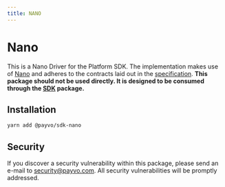 ```yaml
---
title: NANO
---
```


# Nano

This is a Nano Driver for the Platform SDK. The implementation makes use of [Nano](https://nano.org/) and adheres to the contracts laid out in the [specification](/docs/specification.md). **This package should not be used directly. It is designed to be consumed through the [SDK](/docs/sdk/sdk) package.**

## Installation

```bash
yarn add @payvo/sdk-nano
```

## Security

If you discover a security vulnerability within this package, please send an e-mail to [security@payvo.com](mailto:security@payvo.com). All security vulnerabilities will be promptly addressed.
